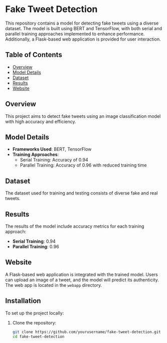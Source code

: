 # Fake Tweet Detection

This repository contains a model for detecting fake tweets using a diverse dataset. The model is built using BERT and TensorFlow, with both serial and parallel training approaches implemented to enhance performance. Additionally, a Flask-based web application is provided for user interaction.

## Table of Contents
- [Overview](#overview)
- [Model Details](#model-details)
- [Dataset](#dataset)
- [Results](#results)
- [Website](#website)


## Overview
This project aims to detect fake tweets using an image classification model with high accuracy and efficiency.

## Model Details
- **Frameworks Used**: BERT, TensorFlow
- **Training Approaches**:
  - Serial Training: Accuracy of 0.94
  - Parallel Training: Accuracy of 0.96 with reduced training time

## Dataset
The dataset used for training and testing consists of diverse fake and real tweets.

## Results
The results of the model include accuracy metrics for each training approach:
- **Serial Training**: 0.94
- **Parallel Training**: 0.96

## Website
A Flask-based web application is integrated with the trained model. Users can upload an image of a tweet, and the model will predict its authenticity. The web app is located in the `webapp` directory.

## Installation
To set up the project locally:
1. Clone the repository:
   ```sh
   git clone https://github.com/yourusername/fake-tweet-detection.git
   cd fake-tweet-detection
